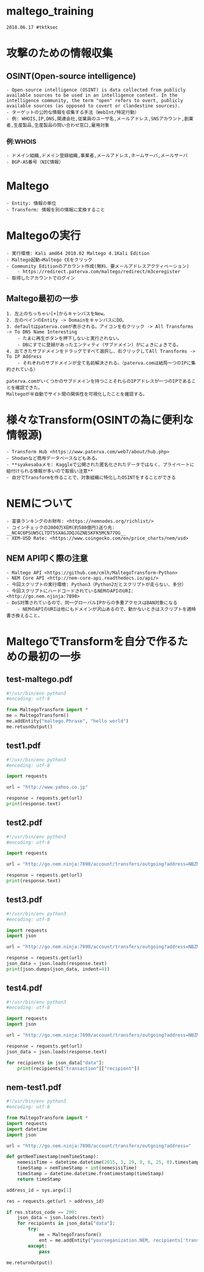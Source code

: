 # maltego_training
    2018.06.17 #tktksec
# 攻撃のための情報収集
## OSINT(Open-source intelligence)
    - Open-source intelligence (OSINT) is data collected from publicly available sources to be used in an intelligence context. In the intelligence community, the term "open" refers to overt, publicly available sources (as opposed to covert or clandestine sources).
    - ターゲットの公的な情報を収集する手法（WebInt/特定行動）
    - 例: WHOIS,IP,DNS,関連会社,従業員のユーザ名,メールアドレス,SNSアカウント,創業者,生産製品,生産製品の問い合わせ窓口,雇用対象
### 例:WHOIS
    - ドメイン組織,ドメイン登録組織,事業者,メールアドレス,ネームサーバ,メールサーバ
    - BGP-AS番号（NIC情報）
# Maltego
    - Entity: 情報の単位
    - Transform: 情報を別の情報に変換すること
# Maltegoの実行
    - 実行環境: Kali amd64 2018.02 Maltego 4.1Kali Edition
    - Maltego起動→Maltego CEをクリック
    - Community Editionのアカウント作成(無料、要メールアドレスアクティベーション)
        - https://redirect.paterva.com/maltego/redirect/m3ceregister
    - 取得したアカウントでログイン
## Maltego最初の一歩
    1. 左上のちっちゃい[+]からキャンバスをNew。
    2. 左のペインのEntity -> DomainをキャンバスにDD。
    3. defaultはpaterva.comが表示される。アイコンを右クリック -> All Transforms -> To DNS Name Interesting
        - たまに再生ボタンを押下しないと実行されない。
        - DBにすでに登録があったエンティティ（サブドメイン）がにょきにょきでる。
    4. 出てきたサブドメインをドラッグですべて選択し、右クリックしてAll Transforms -> To IP Address
        - それぞれのサブドメインが全て名前解決される。（paterva.comは結局一つのIPに集約されている）
      
    paterva.comがいくつかのサブドメインを持つことそれらのIPアドレスが一つのIPであることを確認できた。
    Maltegoが半自動でサイト間の関係性を可視化したことを確認する。
# 様々なTransform(OSINTの為に便利な情報源)
    - Transform Hub <https://www.paterva.com/web7/about/hub.php>
    - Shodanなど商用データベースなどもある。
    - **syakesabaメモ: Kaggleで公開された匿名化されたデータではなく、プライベートに紐付けられる情報が多いので取扱い注意**
    - 自分でTransformを作ることで、対象組織に特化したOSINTをすることができる
# NEMについて
    - 富豪ランキングのお財布: <https://nemnodes.org/richlist/>
    - コインチェックの2000万XEM(約580億円)送り先: __NC4C6PSUW5CLTDT5SXAGJDQJGZNESKFK5MCN77OG__
    - XEM-USD Rate: <https://www.coingecko.com/en/price_charts/nem/usd>
## NEM API叩く際の注意
    - Maltego API <https://github.com/cmlh/MaltegoTransform-Python>
    - NEM Core API <http://nem-core-api.readthedocs.io/api/>
    - 今回スクリプトの実行環境: Python3（Python2だとスクリプトが走らない、多分）
    - 今回スクリプトにハードコードされているNEMのAPIのURI: <http://go.nem.njinja:7890>
    - DoS対策されているので、同一グローバルIPからの多重アクセスはBAN対象になる
        - NEMのAPIのURIは他にもドメインが沢山あるので、動かないときはスクリプトを適時書き換えること。
# MaltegoでTransformを自分で作るための最初の一歩
## test-maltego.pdf
```python
#!/usr/bin/env python3
#encoding: utf-8

from MaltegoTransform import *
me = MaltegoTransform()
me.addEntity("maltego.Phrase", "hello world")
me.retusnOutput()
```
## test1.pdf
```python
#!/usr/bin/env python3
#encoding: utf-8

import requests

url = "http://www.yahoo.co.jp"

response = requests.get(url)
print(response.text)
```
## test2.pdf
```python
#!/usr/bin/env python3
#encoding: utf-8

import requests

url = "http://go.nem.ninja:7890/account/transfers/outgoing?address=NBZMQO7ZPBYNBDUR7F75MAKA2S3DHDCIFG775N3D"

response = requests.get(url)
print(response.text)
```
## test3.pdf
```python
#!/usr/bin/env python3
#encoding: utf-8

import requests
import json

url = "http://go.nem.ninja:7890/account/transfers/outgoing?address=NBZMQO7ZPBYNBDUR7F75MAKA2S3DHDCIFG775N3D"

response = requests.get(url)
json_data = json.loads(response.text)
print(json.dumps(json_data, indent=4))
```
## test4.pdf
```python
#!/usr/bin/env python3
#encoding: utf-8

import requests
import json

url = "http://go.nem.ninja:7890/account/transfers/outgoing?address=NBZMQO7ZPBYNBDUR7F75MAKA2S3DHDCIFG775N3D"

response = requests.get(url)
json_data = json.loads(response.text)

for recipients in json_data["data"]:
    print(recipients["transaction"]["recipient"])
```
## nem-test1.pdf
```python
#!/usr/bin/env python3
#encoding: utf-8

from MaltegoTransform import *
import requests
import datetime
import json

url = "http://go.nem.ninja:7890/account/transfers/outgoing?address="

def getNemTimestamp(nemTimeStamp):
    nemesisTime = datetime.datetime(2015, 3, 29, 9, 6, 25, 0).timestamp()
    timeStamp = nemTimeStamp + int(nemesisiTime)
    timeStamp = datetime.datetime.fromtimestamp(timeStamp)
    return timeStamp

address_id = sys.argv[1]

res = requests.get(url + address_id)

if res.status_code == 200:
    json_data = json.loads(res.text)
    for recipients in json_data["data"]:
        try:
            me = MaltegoTransform()
            ent = me.addEntity("youroeganization.NEM, recipients['transaction']['recipient']")
        except:
            pass

me.returnOutput()
```

